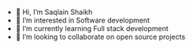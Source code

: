 - 👋 Hi, I’m Saqlain Shaikh
- 👀 I’m interested in Software development
- 🌱 I’m currently learning Full stack development
- 💞️ I’m looking to collaborate on open source projects

<!---
SaqlainShaikh850/SaqlainShaikh850 is a ✨ special ✨ repository because its `README.md` (this file) appears on your GitHub profile.
You can click the Preview link to take a look at your changes.
--->
